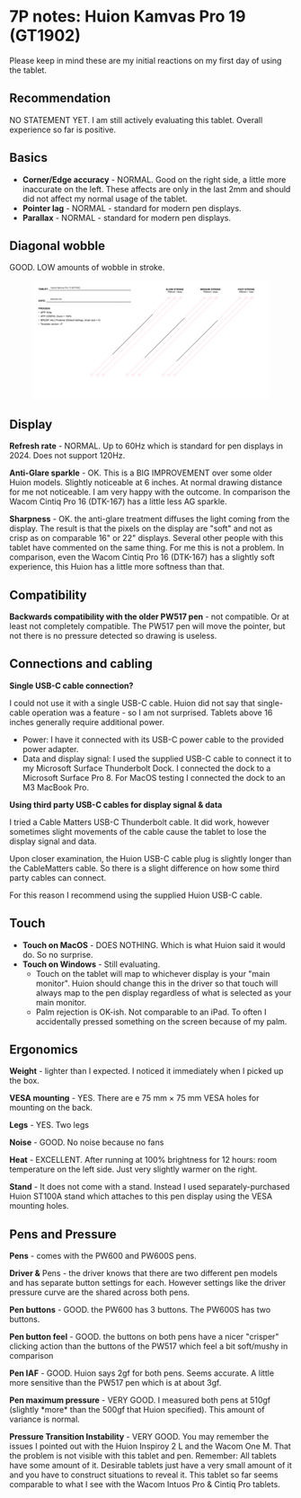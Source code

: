 # 7P notes: Huion Kamvas Pro 19 (GT1902)

Please keep in mind these are my initial reactions on my first day of using the tablet.

## Recommendation

NO STATEMENT YET.  I am still actively evaluating this tablet. Overall experience so far is positive.

## Basics

* **Corner/Edge accuracy** - NORMAL. Good on the right side, a little more inaccurate on the left. These affects are only in the last 2mm and should did not affect my normal usage of the tablet.
* **Pointer lag** - NORMAL - standard for modern pen displays.
* **Parallax** - NORMAL - standard for modern pen displays.

## Diagonal wobble

GOOD. LOW amounts of wobble in stroke.

<figure><img src="../../../.gitbook/assets/Huion Kamvas Pro 19 (GT1902) wobble (1).png" alt="" width="563"><figcaption></figcaption></figure>

## **Display**

**Refresh rate** - NORMAL. Up to 60Hz which is standard for pen displays in 2024. Does not support 120Hz.

**Anti-Glare sparkle** - OK. This is a BIG IMPROVEMENT over some older Huion models. Slightly noticeable at 6 inches. At normal drawing distance for me not noticeable. I am very happy with the outcome. In comparison the Wacom Cintiq Pro 16 (DTK-167) has a little less AG sparkle.

**Sharpness** - OK. the anti-glare treatment diffuses the light coming from the display. The result is that the pixels on the display are "soft" and not as crisp as on comparable 16" or 22" displays. Several other people with this tablet have commented on the same thing. For me this is not a problem. In comparison, even the Wacom Cintiq Pro 16 (DTK-167) has a slightly soft experience, this Huion has a little more softness than that.

## Compatibility

**Backwards compatibility with the older PW517 pen** - not compatible. Or at least not completely compatible. The PW517 pen will move the pointer, but not there is no pressure detected so drawing is useless.

## **Connections and cabling**

**Single USB-C cable connection?**

I could not use it with a single USB-C cable. Huion did not say that single-cable operation was a feature - so I am not surprised. Tablets above 16 inches generally require additional power.

* Power: I have it connected with its USB-C power cable to the provided power adapter.
* Data and display signal: I used the supplied USB-C cable to connect it to my Microsoft Surface Thunderbolt Dock. I connected the dock to a Microsoft Surface Pro 8. For MacOS testing I connected the dock to an M3 MacBook Pro.

**Using third party USB-C cables for display signal & data**

I tried a Cable Matters USB-C Thunderbolt cable. It did work, however sometimes slight movements of the cable cause the tablet to lose the display signal and data.

Upon closer examination, the Huion USB-C cable plug is slightly longer than the CableMatters cable. So there is a slight difference on how some third party cables can connect.

For this reason I recommend using the supplied Huion USB-C cable.

## Touch

* **Touch on MacOS** - DOES NOTHING. Which is what Huion said it would do. So no surprise.
* **Touch on Windows** - Still evaluating.
  * Touch on the tablet will map to whichever display is your "main monitor". Huion should change this in the driver so that touch will always map to the pen display regardless of what is selected as your main monitor.&#x20;
  * Palm rejection is OK-ish. Not comparable to an iPad. To often I accidentally pressed something on the screen because of my palm.&#x20;

## **Ergonomics**

**Weight** - lighter than I expected. I noticed it immediately when I picked up the box.&#x20;

**VESA mounting** - YES. There are e 75 mm × 75 mm VESA holes for mounting on the back.&#x20;

**Legs** - YES. Two legs

**Noise** - GOOD. No noise because no fans

**Heat** - EXCELLENT. After running at 100% brightness for 12 hours: room temperature on the left side. Just very slightly warmer on the right.&#x20;

**Stand** - It does not come with a stand. Instead I used separately-purchased Huion ST100A stand which attaches to this pen display using the VESA mounting holes.&#x20;

## Pens and Pressure

**Pens** - comes with the PW600 and PW600S pens.&#x20;

**Driver &** Pens - the driver knows that there are two different pen models and has separate button settings for each. However settings like the driver pressure curve are the shared across both pens.&#x20;

**Pen buttons** - GOOD. the PW600 has 3 buttons. The PW600S has two buttons.

**Pen button feel** - GOOD. the buttons on both pens have a nicer "crisper" clicking action than the buttons of the PW517 which feel a bit soft/mushy in comparison

**Pen IAF** - GOOD. Huion says 2gf for both pens. Seems accurate. A little more sensitive than the PW517 pen which is at about 3gf.

**Pen maximum pressure** - VERY GOOD. I measured both pens at 510gf (slightly \*more\* than the 500gf that Huion specified). This amount of variance is normal.

**Pressure Transition Instability** - VERY GOOD. You may remember the issues I pointed out with the Huion Inspiroy 2 L and the Wacom One M. That the problem is not visible with this tablet and pen. Remember: All tablets have some amount of it. Desirable tablets just have a very small amount of it and you have to construct situations to reveal it. This tablet so far seems comparable to what I see with the Wacom Intuos Pro & Cintiq Pro tablets.&#x20;

